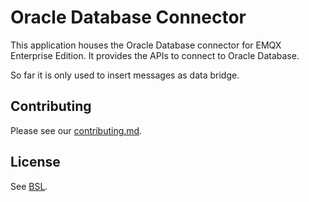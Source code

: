 # Oracle Database Connector

This application houses the Oracle Database connector for EMQX Enterprise Edition.
It provides the APIs to connect to Oracle Database.

So far it is only used to insert messages as data bridge.

## Contributing

Please see our [contributing.md](../../CONTRIBUTING.md).

## License

See [BSL](../../APL.txt).
